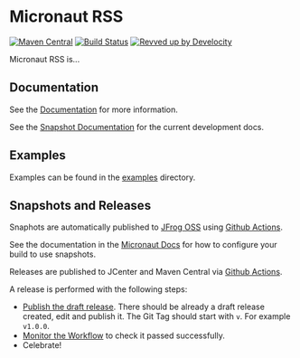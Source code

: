 # Micronaut RSS

[![Maven Central](https://img.shields.io/maven-central/v/io.micronaut.rss/micronaut-rss.svg?label=Maven%20Central)](https://search.maven.org/search?q=g:%22io.micronaut.rss%22%20AND%20a:%22micronaut-rss%22)
[![Build Status](https://github.com/micronaut-projects/micronaut-rss/workflows/Java%20CI/badge.svg)](https://github.com/micronaut-projects/micronaut-rss/actions)
[![Revved up by Develocity](https://img.shields.io/badge/Revved%20up%20by-Develocity-06A0CE?logo=Gradle&labelColor=02303A)](https://ge.micronaut.io/scans)

Micronaut RSS is...

## Documentation

See the [Documentation](https://micronaut-projects.github.io/micronaut-rss/latest/guide/) for more information. 

See the [Snapshot Documentation](https://micronaut-projects.github.io/micronaut-rss/snapshot/guide/) for the current development docs.

## Examples

Examples can be found in the [examples](https://github.com/micronaut-projects/micronaut-rss/tree/master/examples) directory.

## Snapshots and Releases

Snaphots are automatically published to [JFrog OSS](https://oss.jfrog.org/artifactory/oss-snapshot-local/) using [Github Actions](https://github.com/micronaut-projects/micronaut-rss/actions).

See the documentation in the [Micronaut Docs](https://docs.micronaut.io/latest/guide/index.html#usingsnapshots) for how to configure your build to use snapshots.

Releases are published to JCenter and Maven Central via [Github Actions](https://github.com/micronaut-projects/micronaut-rss/actions).

A release is performed with the following steps:

- [Publish the draft release](https://github.com/micronaut-projects/micronaut-rss/releases). There should be already a draft release created, edit and publish it. The Git Tag should start with `v`. For example `v1.0.0`.
- [Monitor the Workflow](https://github.com/micronaut-projects/micronaut-rss/actions?query=workflow%3ARelease) to check it passed successfully.
- Celebrate!